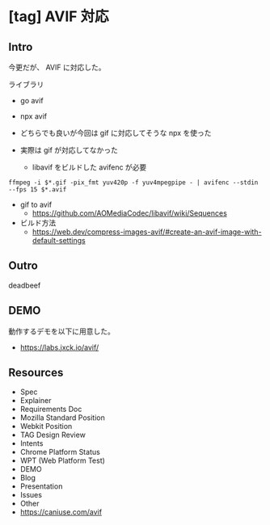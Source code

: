 # [tag] AVIF 対応

## Intro

今更だが、 AVIF に対応した。


ライブラリ

- go avif
- npx avif
- どちらでも良いが今回は gif に対応してそうな npx を使った


- 実際は gif が対応してなかった
  - libavif をビルドした avifenc が必要

```
ffmpeg -i $*.gif -pix_fmt yuv420p -f yuv4mpegpipe - | avifenc --stdin --fps 15 $*.avif
```

- gif to avif
  - https://github.com/AOMediaCodec/libavif/wiki/Sequences
- ビルド方法
  - https://web.dev/compress-images-avif/#create-an-avif-image-with-default-settings







## Outro

deadbeef


## DEMO

動作するデモを以下に用意した。

- <https://labs.jxck.io/avif/>


## Resources

- Spec
- Explainer
- Requirements Doc
- Mozilla Standard Position
- Webkit Position
- TAG Design Review
- Intents
- Chrome Platform Status
- WPT (Web Platform Test)
- DEMO
- Blog
- Presentation
- Issues
- Other
 - https://caniuse.com/avif

